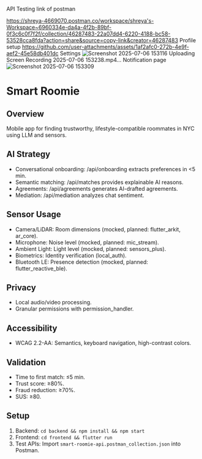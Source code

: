 
API Testing link of postman 

https://shreya-4669070.postman.co/workspace/shreya's-Workspace~6960334e-da4a-4f2b-89bf-0f3c6c0f7f2f/collection/46287483-22a07dd4-6220-4188-bc58-53528cca8fda?action=share&source=copy-link&creator=46287483
Profile setup
https://github.com/user-attachments/assets/1af2afc0-272b-4e9f-aef2-45e58db401dc
Settings
![Screenshot 2025-07-06 153116](https://github.com/user-attachments/assets/025032ae-fff4-4af7-9fe9-053673922d40)
Uploading Screen Recording 2025-07-06 153238.mp4…
Notification page
![Screenshot 2025-07-06 153309](https://github.com/user-attachments/assets/26499177-ffb5-4192-b02b-09a266a4a1fb)


# Smart Roomie
## Overview
Mobile app for finding trustworthy, lifestyle-compatible roommates in NYC using LLM and sensors.

## AI Strategy
- Conversational onboarding: /api/onboarding extracts preferences in <5 min.
- Semantic matching: /api/matches provides explainable AI reasons.
- Agreements: /api/agreements generates AI-drafted agreements.
- Mediation: /api/mediation analyzes chat sentiment.

## Sensor Usage
- Camera/LiDAR: Room dimensions (mocked, planned: flutter_arkit, ar_core).
- Microphone: Noise level (mocked, planned: mic_stream).
- Ambient Light: Light level (mocked, planned: sensors_plus).
- Biometrics: Identity verification (local_auth).
- Bluetooth LE: Presence detection (mocked, planned: flutter_reactive_ble).

## Privacy
- Local audio/video processing.
- Granular permissions with permission_handler.

## Accessibility
- WCAG 2.2-AA: Semantics, keyboard navigation, high-contrast colors.

## Validation
- Time to first match: ≤5 min.
- Trust score: ≥80%.
- Fraud reduction: ≥70%.
- SUS: ≥80.

## Setup
1. Backend: `cd backend && npm install && npm start`
2. Frontend: `cd frontend && flutter run`
3. Test APIs: Import `smart-roomie-api.postman_collection.json` into Postman.
